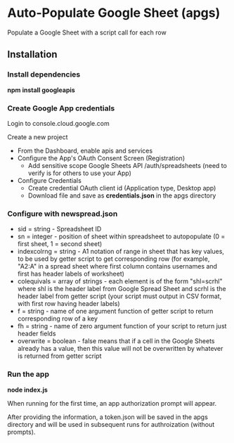 # Auto-Populate Google Sheet (apgs)
Populate a Google Sheet with a script call for each row

## Installation
### Install dependencies
**npm install googleapis**

### Create Google App credentials
Login to console.cloud.google.com

Create a new project
 - From the Dashboard, enable apis and services 
 - Configure the App's OAuth Consent Screen (Registration)
     - Add sensitive scope Google Sheets API /auth/spreadsheets (need to verify is for others to use your App)
 - Configure Credentials
     - Create credential OAuth client id (Application type, Desktop app)
     - Download file and save as **credentials.json** in the apgs directory

### Configure with newspread.json
* sid = string - Spreadsheet ID 
* sn = integer - position of sheet within spreadsheet to autopopulate (0 = first sheet, 1 = second sheet) 
* indexcolrng = string - A1 notation of range in sheet that has key values, to be used by getter script to get corresponding 
   row (for example, "A2:A"  in a spread sheet where first column contains usernames and first has header labels of worksheet)
* colequivals = array of strings - each element is of the form "shl=scrhl" where shl is the header label from Google Spread 
   Sheet and scrhl is the header label from getter script (your script must output in CSV format, with first row having header labels)
 * f = string - name of one argument function of getter script to return corresponding row of a key
 * fh = string - name of zero argument function of your script to return just header fields
 * overwrite = boolean - false means that if a cell in the Google Sheets already has a value, then this value will not be overwritten 
   by whatever is returned from getter script

### Run the app
**node index.js**

When running for the first time, an app authorization prompt will appear. 

After providing the information, a token.json will be saved in the apgs directory and will be used in subsequent runs for authroization (without prompts).
